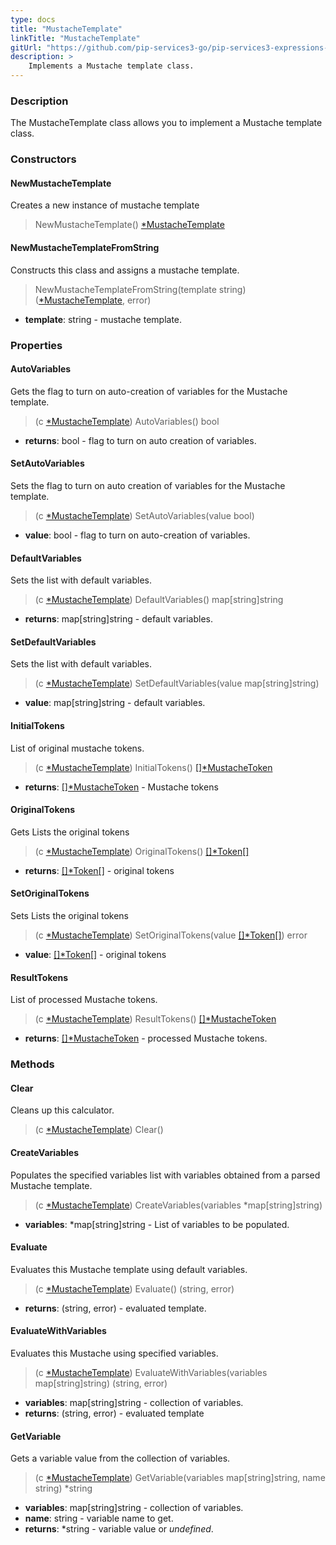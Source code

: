```yaml
---
type: docs
title: "MustacheTemplate"
linkTitle: "MustacheTemplate"
gitUrl: "https://github.com/pip-services3-go/pip-services3-expressions-go"
description: > 
    Implements a Mustache template class.
---
```


### Description

The MustacheTemplate class allows you to implement a Mustache template class.

### Constructors

#### NewMustacheTemplate
Creates a new instance of mustache template

> NewMustacheTemplate() [*MustacheTemplate]()

#### NewMustacheTemplateFromString

Constructs this class and assigns a mustache template.

> NewMustacheTemplateFromString(template string) ([*MustacheTemplate](), error)

- **template**: string - mustache template.


### Properties

#### AutoVariables
Gets the flag to turn on auto-creation of variables for the Mustache template.

> (c [*MustacheTemplate]()) AutoVariables() bool

- **returns**: bool - flag to turn on auto creation of variables.

#### SetAutoVariables

Sets the flag to turn on auto creation of variables for the Mustache template.

> (c [*MustacheTemplate]()) SetAutoVariables(value bool)

- **value**: bool - flag to turn on auto-creation of variables.

#### DefaultVariables
Sets the list with default variables.

> (c [*MustacheTemplate]()) DefaultVariables() map[string]string

- **returns**: map[string]string - default variables.

#### SetDefaultVariables
Sets the list with default variables.
> (c [*MustacheTemplate]()) SetDefaultVariables(value map[string]string)

- **value**: map[string]string - default variables.

#### InitialTokens
List of original mustache tokens.

> (c [*MustacheTemplate]()) InitialTokens() [[]*MustacheToken](../parsers/mustache_token)

- **returns**: [[]*MustacheToken](../parsers/mustache_token) - Mustache tokens

#### OriginalTokens
Gets Lists the original tokens
> (c [*MustacheTemplate]()) OriginalTokens() [[]*Token[]](../../tokenizers/token)

- **returns**: [[]*Token[]](../../tokenizers/token) - original tokens

#### SetOriginalTokens
Sets Lists the original tokens
> (c [*MustacheTemplate]()) SetOriginalTokens(value [[]*Token[]](../../tokenizers/token)) error

- **value**: [[]*Token[]](../../tokenizers/token) - original tokens

#### ResultTokens
List of processed Mustache tokens.

> (c [*MustacheTemplate]()) ResultTokens() [[]*MustacheToken](../parsers/mustache_token)

- **returns**: [[]*MustacheToken](../parsers/mustache_token) - processed Mustache tokens.


### Methods


#### Clear
Cleans up this calculator.

> (c [*MustacheTemplate]()) Clear()

#### CreateVariables
Populates the specified variables list with variables obtained from a parsed Mustache template.

> (c [*MustacheTemplate]()) CreateVariables(variables *map[string]string)

- **variables**: *map[string]string - List of variables to be populated.

#### Evaluate
Evaluates this Mustache template using default variables.

> (c [*MustacheTemplate]()) Evaluate() (string, error)

- **returns**: (string, error) - evaluated template.

#### EvaluateWithVariables
Evaluates this Mustache using specified variables.

> (c [*MustacheTemplate]()) EvaluateWithVariables(variables map[string]string) (string, error)

- **variables**: map[string]string - collection of variables.
- **returns**: (string, error) - evaluated template

#### GetVariable
Gets a variable value from the collection of variables.

> (c [*MustacheTemplate]()) GetVariable(variables map[string]string, name string) *string

- **variables**: map[string]string - collection of variables.
- **name**: string - variable name to get.
- **returns**: \*string - variable value or *undefined*.
